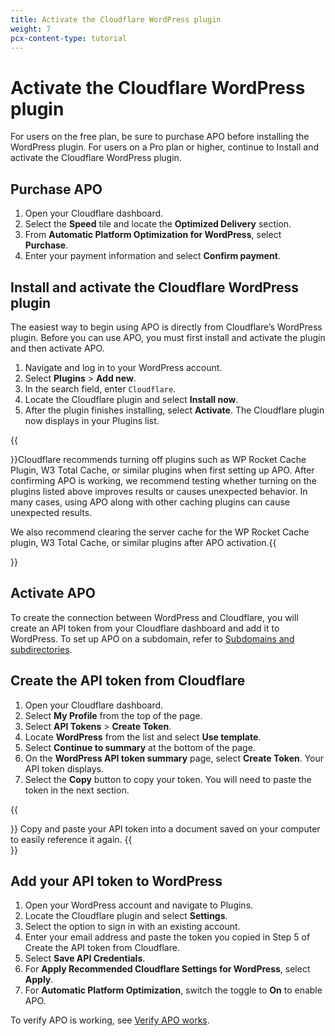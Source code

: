 ```yaml
---
title: Activate the Cloudflare WordPress plugin
weight: 7
pcx-content-type: tutorial
---
```


# Activate the Cloudflare WordPress plugin

For users on the free plan, be sure to purchase APO before installing the WordPress plugin. For users on a Pro plan or higher, continue to Install and activate the Cloudflare WordPress plugin.

## Purchase APO

1. Open your Cloudflare dashboard.
1. Select the **Speed** tile and locate the **Optimized Delivery** section.
1. From **Automatic Platform Optimization for WordPress**, select **Purchase**.
1. Enter your payment information and select **Confirm payment**.

## Install and activate the Cloudflare WordPress plugin

The easiest way to begin using APO is directly from Cloudflare’s WordPress plugin. Before you can use APO, you must first install and activate the plugin and then activate APO.

1. Navigate and log in to your WordPress account.
1. Select **Plugins** > **Add new**.
1. In the search field, enter `Cloudflare`.
1. Locate the Cloudflare plugin and select **Install now**.
1. After the plugin finishes installing, select **Activate**. The Cloudflare plugin now displays in your Plugins list.

{{<Aside type="warning">}}Cloudflare recommends turning off plugins such as WP Rocket Cache Plugin, W3 Total Cache, or similar plugins when first setting up APO. After confirming APO is working, we recommend testing whether turning on the plugins listed above improves results or causes unexpected behavior. In many cases, using APO along with other caching plugins can cause unexpected results.

We also recommend clearing the server cache for the WP Rocket Cache plugin, W3 Total Cache, or similar plugins after APO activation.{{</Aside>}}

## Activate APO

To create the connection between WordPress and Cloudflare, you will create an API token from your Cloudflare dashboard and add it to WordPress. To set up APO on a subdomain, refer to [Subdomains and subdirectories](/reference/subdomain-subdirectories).

## Create the API token from Cloudflare

1. Open your Cloudflare dashboard.
1. Select **My Profile** from the top of the page.
1. Select **API Tokens** > **Create Token**.
1. Locate **WordPress** from the list and select **Use template**.
1. Select **Continue to summary** at the bottom of the page.
1. On the **WordPress API token summary** page, select **Create Token**. Your API token displays.
1. Select the **Copy** button to copy your token. You will need to paste the token in the next section.

{{<Aside>}}
Copy and paste your API token into a document saved on your computer to easily reference it again.
{{</Aside>}}

## Add your API token to WordPress

1. Open your WordPress account and navigate to Plugins.
1. Locate the Cloudflare plugin and select **Settings**.
1. Select the option to sign in with an existing account.
1. Enter your email address and paste the token you copied in Step 5 of Create the API token from Cloudflare.
1. Select **Save API Credentials**.
1. For **Apply Recommended Cloudflare Settings for WordPress**, select **Apply**.
1. For **Automatic Platform Optimization**, switch the toggle to **On** to enable APO.

To verify APO is working, see [Verify APO works](/get-started/verify-apo-works).